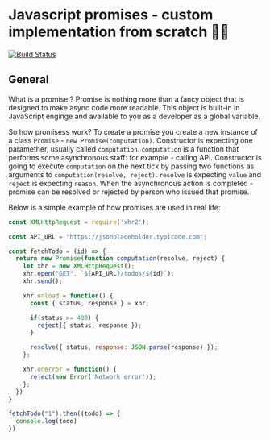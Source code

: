 # Javascript promises - custom implementation from scratch 👨‍💻

[![Build Status](https://github.com/mykhailoklym94/promise/actions/workflows/main.yml/badge.svg)](https://github.com/mykhailoklym94/promise/actions/workflows/main.yml)

## General

What is a promise ? Promise is nothing more than a fancy object that is designed to make async code more readable. This object is built-in in JavaScript enginge and available to you as a developer as a global variable.

So how promisess work? To create a promise you create a new instance of a class `Promise` - `new Promise(computation)`. Constructor is expecting one paramether, usually called `computation`. `computation` is a function that performs some asynchronous staff: for example - calling API. Constructor is going to execute `computation` on the next tick by passing two functions as arguments to `computation(resolve, reject)`. `resolve` is expecting `value` and `reject` is expecting `reason`. When the asynchronous action is completed - promise can be resolved or rejected by person who issued that promise.

Below is a simple example of how promises are used in real life:

```javascript
const XMLHttpRequest = require('xhr2');

const API_URL = "https://jsonplaceholder.typicode.com";

const fetchTodo = (id) => {
  return new Promise(function computation(resolve, reject) {
    let xhr = new XMLHttpRequest();
    xhr.open("GET", `${API_URL}/todos/${id}`);
    xhr.send();

    xhr.onload = function() {
      const { status, response } = xhr;

      if(status >= 400) {
        reject({ status, response });
      }

      resolve({ status, response: JSON.parse(response) });
    };

    xhr.onerror = function() {
      reject(new Error('Network error'));
    };
  })
}

fetchTodo("1").then((todo) => {
  console.log(todo)
})
```

